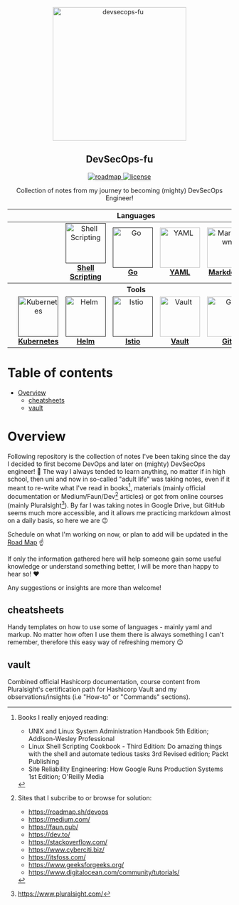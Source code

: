 <p align="center">
  <img width="300px" src="https://github.com/mpiotrak/DevSecOps-fu/blob/main/_screenshots/devsecops.png" align="center" alt="devsecops-fu">
  <h2 align="center">DevSecOps-fu</h2>
</p>

<p align="center">
  <a href="https://github.com/mpiotrak/DevSecOps-fu/projects/1">
    <img alt="roadmap" src="https://img.shields.io/badge/ROAD-MAP-blue" />
  </a>
  <a href="https://github.com/mpiotrak/DevSecOps-fu//blob/main/LICENSE">
    <img alt="license" src="https://img.shields.io/github/license/mpiotrak/DevSecOps-fu" />
  </a>
</p>

<p align="center">Collection of notes from my journey to becoming (mighty) DevSecOps Engineer!</p>

<p align="center">
<table style="width:100%">
    <tr>
      <th colspan="8">Languages</th>
    </tr>
  <tbody>
    <tr>
      <td></td>
      <td></td>
      <td align="center"><a href=""><img src="https://www.vectorlogo.zone/logos/gnu_bash/gnu_bash-icon.svg" alt="Shell Scripting" width="90px;" height="90px;"><br /><b>Shell Scripting</b></a></td>
      <td align="center"><a href=""><img src="https://www.vectorlogo.zone/logos/golang/golang-icon.svg" alt="Go" width="90px;" height="90px;"><br /><b>Go</b></a></td>
      <td align="center"><a href="cheatsheets/yaml-cheatsheet.yaml"><img src="https://www.vectorlogo.zone/logos/yaml/yaml-icon.svg" alt="YAML" width="90px;" height="90px;"><br /><b>YAML</b></a></td>
      <td align="center"><a href="cheatsheets/markdown-cheatsheet.md"><img src="https://www.vectorlogo.zone/logos/markdown-here/markdown-here-icon.svg" alt="Markdown" width="90px;" height="90px;"><br /><b>Markdown</b></a></td>
      <td></td>
      <td></td>
    </tr>
    <tr>
      <th colspan="8">Tools</th>
    </tr>
    <tr>
      <td></td>
      <td align="center"><a href=""><img src="https://www.vectorlogo.zone/logos/kubernetes/kubernetes-icon.svg" alt="Kubernetes" width="90px;" height="90px;"><br /><b>Kubernetes</b></a></td>
      <td align="center"><a href=""><img src="https://www.vectorlogo.zone/logos/helmsh/helmsh-icon.svg" alt="Helm" width="90px;" height="90px;"><br /><b>Helm</b></a></td>
      <td align="center"><a href=""><img src="https://www.vectorlogo.zone/logos/istioio/istioio-icon.svg" alt="Istio" width="90px;" height="90px;"><br /><b>Istio</b></a></td>
      <td align="center"><a href="vault/README.md"><img src="https://www.vectorlogo.zone/logos/vaultproject/vaultproject-icon.svg" alt="Vault" width="90px;" height="90px;"><br /><b>Vault</b></a></td>
      <td align="center"><a href="vault/README.md"><img src="https://www.vectorlogo.zone/logos/git-scm/git-scm-icon.svg" alt="Git" width="90px;" height="90px;"><br /><b>Git</b></a></td>
      <td></td>
      <td></td>
    </tr>
  </tbody>
</table>
</p>

<!-- https://www.vectorlogo.zone/logos/linux/linux-icon.svg
https://www.vectorlogo.zone/logos/terraformio/terraformio-icon.svg
https://www.vectorlogo.zone/logos/docker/docker-icon.svg -->

# Table of contents

- [Overview](#paragraph1)
  - [cheatsheets](#paragraph1.1)
  - [vault](#paragraph1.2)


# Overview <a name="paragraph1"> </a>

Following repository is the collection of notes I've been taking since the day I decided to first become DevOps and later on (mighty) DevSecOps engineer! :ninja: The way I always tended to learn anything, no matter if in high school, then uni and now in so-called "adult life" was taking notes, even if it meant to re-write what I've read in books[^1], materials (mainly official documentation or Medium/Faun/Dev[^2] articles) or got from online courses (mainly Pluralsight[^3]). By far I was taking notes in Google Drive, but GitHub seems much more accessible, and it allows me practicing markdown almost on a daily basis, so here we are :wink:

Schedule on what I'm working on now, or plan to add will be updated in the [Road Map](https://github.com/mpiotrak/DevSecOps-fu/projects/1) :point_up:

If only the information gathered here will help someone gain some useful knowledge or understand something better, I will be more than happy to hear so! :heart:

Any suggestions or insights are more than welcome!


## cheatsheets

Handy templates on how to use some of languages - mainly yaml and markup. No matter how often I use them there is always something I can't remember, therefore this easy way of refreshing memory :wink:


## vault

Combined official Hashicorp documentation, course content from Pluralsight's certification path for Hashicorp Vault and my observations/insights (i.e "How-to" or "Commands" sections).



[^1]: Books I really enjoyed reading:
    - UNIX and Linux System Administration Handbook 5th Edition; Addison-Wesley Professional
    - Linux Shell Scripting Cookbook - Third Edition: Do amazing things with the shell and automate tedious tasks 3rd Revised edition; Packt Publishing
    - Site Reliability Engineering: How Google Runs Production Systems 1st Edition; O'Reilly Media
[^2]: Sites that I subcribe to or browse for solution:
    - https://roadmap.sh/devops
    - https://medium.com/
    - https://faun.pub/
    - https://dev.to/
    - https://stackoverflow.com/
    - https://www.cyberciti.biz/
    - https://itsfoss.com/
    - https://www.geeksforgeeks.org/
    - https://www.digitalocean.com/community/tutorials/
[^3]: https://www.pluralsight.com/
